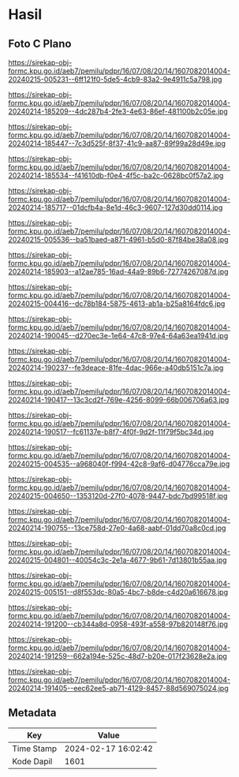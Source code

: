 # Hasil

## Foto C Plano

https://sirekap-obj-formc.kpu.go.id/aeb7/pemilu/pdpr/16/07/08/20/14/1607082014004-20240215-005231--6ff121f0-5de5-4cb9-83a2-9e4911c5a798.jpg

https://sirekap-obj-formc.kpu.go.id/aeb7/pemilu/pdpr/16/07/08/20/14/1607082014004-20240214-185209--4dc287b4-2fe3-4e63-86ef-481100b2c05e.jpg

https://sirekap-obj-formc.kpu.go.id/aeb7/pemilu/pdpr/16/07/08/20/14/1607082014004-20240214-185447--7c3d525f-8f37-41c9-aa87-89f99a28d49e.jpg

https://sirekap-obj-formc.kpu.go.id/aeb7/pemilu/pdpr/16/07/08/20/14/1607082014004-20240214-185534--f41610db-f0e4-4f5c-ba2c-0628bc0f57a2.jpg

https://sirekap-obj-formc.kpu.go.id/aeb7/pemilu/pdpr/16/07/08/20/14/1607082014004-20240214-185717--01dcfb4a-8e1d-46c3-9607-127d30dd0114.jpg

https://sirekap-obj-formc.kpu.go.id/aeb7/pemilu/pdpr/16/07/08/20/14/1607082014004-20240215-005536--ba51baed-a871-4961-b5d0-87f84be38a08.jpg

https://sirekap-obj-formc.kpu.go.id/aeb7/pemilu/pdpr/16/07/08/20/14/1607082014004-20240214-185903--a12ae785-16ad-44a9-89b6-72774267087d.jpg

https://sirekap-obj-formc.kpu.go.id/aeb7/pemilu/pdpr/16/07/08/20/14/1607082014004-20240215-004416--dc78b184-5875-4613-ab1a-b25a8164fdc6.jpg

https://sirekap-obj-formc.kpu.go.id/aeb7/pemilu/pdpr/16/07/08/20/14/1607082014004-20240214-190045--d270ec3e-1e64-47c8-97e4-64a63ea1941d.jpg

https://sirekap-obj-formc.kpu.go.id/aeb7/pemilu/pdpr/16/07/08/20/14/1607082014004-20240214-190237--fe3deace-81fe-4dac-966e-a40db5151c7a.jpg

https://sirekap-obj-formc.kpu.go.id/aeb7/pemilu/pdpr/16/07/08/20/14/1607082014004-20240214-190417--13c3cd2f-769e-4256-8099-66b006706a63.jpg

https://sirekap-obj-formc.kpu.go.id/aeb7/pemilu/pdpr/16/07/08/20/14/1607082014004-20240214-190517--fc61137e-b8f7-4f0f-9d2f-11f79f5bc34d.jpg

https://sirekap-obj-formc.kpu.go.id/aeb7/pemilu/pdpr/16/07/08/20/14/1607082014004-20240215-004535--a968040f-f994-42c8-9af6-d04776cca79e.jpg

https://sirekap-obj-formc.kpu.go.id/aeb7/pemilu/pdpr/16/07/08/20/14/1607082014004-20240215-004650--1353120d-27f0-4078-9447-bdc7bd99518f.jpg

https://sirekap-obj-formc.kpu.go.id/aeb7/pemilu/pdpr/16/07/08/20/14/1607082014004-20240214-190755--13ce758d-27e0-4a68-aabf-01dd70a8c0cd.jpg

https://sirekap-obj-formc.kpu.go.id/aeb7/pemilu/pdpr/16/07/08/20/14/1607082014004-20240215-004801--40054c3c-2e1a-4677-9b61-7d13801b55aa.jpg

https://sirekap-obj-formc.kpu.go.id/aeb7/pemilu/pdpr/16/07/08/20/14/1607082014004-20240215-005151--d8f553dc-80a5-4bc7-b8de-c4d20a616678.jpg

https://sirekap-obj-formc.kpu.go.id/aeb7/pemilu/pdpr/16/07/08/20/14/1607082014004-20240214-191200--cb344a8d-0958-493f-a558-97b820148f76.jpg

https://sirekap-obj-formc.kpu.go.id/aeb7/pemilu/pdpr/16/07/08/20/14/1607082014004-20240214-191259--662a194e-525c-48d7-b20e-017f23628e2a.jpg

https://sirekap-obj-formc.kpu.go.id/aeb7/pemilu/pdpr/16/07/08/20/14/1607082014004-20240214-191405--eec62ee5-ab71-4129-8457-88d569075024.jpg


## Metadata

| Key        | Value               |
| ---------- | ------------------- |
| Time Stamp | 2024-02-17 16:02:42 |
| Kode Dapil | 1601                |




